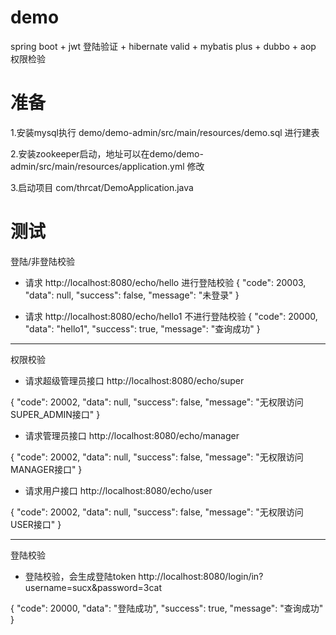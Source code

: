 # demo

spring boot + jwt 登陆验证 + hibernate valid + mybatis plus + dubbo + aop 权限检验 


# 准备
1.安装mysql执行 demo/demo-admin/src/main/resources/demo.sql 进行建表

2.安装zookeeper启动，地址可以在demo/demo-admin/src/main/resources/application.yml 修改

3.启动项目 com/thrcat/DemoApplication.java


# 测试

登陆/非登陆校验
- 请求 http://localhost:8080/echo/hello 进行登陆校验
{
"code": 20003,
"data": null,
"success": false,
"message": "未登录"
}

- 请求 http://localhost:8080/echo/hello1 不进行登陆校验
{
"code": 20000,
"data": "hello1",
"success": true,
"message": "查询成功"
}

---
权限校验
- 请求超级管理员接口 http://localhost:8080/echo/super

{
"code": 20002,
"data": null,
"success": false,
"message": "无权限访问SUPER_ADMIN接口"
}

- 请求管理员接口 http://localhost:8080/echo/manager

{
"code": 20002,
"data": null,
"success": false,
"message": "无权限访问MANAGER接口"
}
- 请求用户接口 http://localhost:8080/echo/user

{
"code": 20002,
"data": null,
"success": false,
"message": "无权限访问USER接口"
}

---
登陆校验
- 登陆校验，会生成登陆token
http://localhost:8080/login/in?username=sucx&password=3cat

{
"code": 20000,
"data": "登陆成功",
"success": true,
"message": "查询成功"
}

